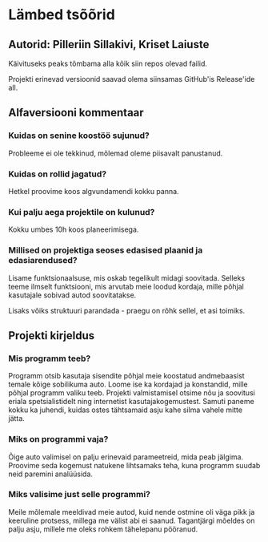 # Lämbed tsõõrid
## Autorid: Pilleriin Sillakivi, Kriset Laiuste
Käivituseks peaks tõmbama alla kõik siin repos olevad failid.

Projekti erinevad versioonid saavad olema siinsamas GitHub'is Release'ide all.

## Alfaversiooni kommentaar
### Kuidas on senine koostöö sujunud? 
Probleeme ei ole tekkinud, mõlemad oleme piisavalt panustanud.
### Kuidas on rollid jagatud? 
Hetkel proovime koos algvundamendi kokku panna. 
### Kui palju aega projektile on kulunud? 
Kokku umbes 10h koos planeerimisega.
### Millised on projektiga seoses edasised plaanid ja edasiarendused? 
Lisame funktsionaalsuse, mis oskab tegelikult midagi soovitada. 
Selleks teeme ilmselt funktsiooni, mis arvutab meie loodud kordaja, mille põhjal kasutajale sobivad autod soovitatakse.

Lisaks võiks struktuuri parandada - praegu on rõhk sellel, et asi toimiks.

## Projekti kirjeldus
### Mis programm teeb?
Programm otsib kasutaja sisendite põhjal meie koostatud andmebaasist temale kõige sobilikuma auto. Loome ise ka kordajad ja konstandid, mille põhjal programm valiku teeb. Projekti valmistamisel otsime nõu ja soovitusi eriala spetsialistidelt ning internetist kasutajakogemustest. Samuti paneme kokku ka juhendi, kuidas ostes tähtsamaid asju kahe silma vahele mitte jätta.

### Miks on programmi vaja?
Õige auto valimisel on palju erinevaid parameetreid, mida peab jälgima. Proovime seda kogemust natukene lihtsamaks teha, kuna programm suudab neid paremini analüüsida.

### Miks valisime just selle programmi?
Meile mõlemale meeldivad meie autod, kuid nende ostmine oli väga pikk ja keeruline protsess, millega me välist abi ei saanud. Tagantjärgi mõeldes on palju asju, millele me oleks rohkem tähelepanu pööranud. 
